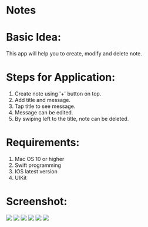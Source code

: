 # Notes

# Basic Idea:

This app will help you to create, modify and delete note. 

# Steps for Application:

1) Create note using '+' button on top.
2) Add title and message.
3) Tap title to see message.
4) Message can be edited.
5) By swiping left to the title, note can be deleted.

# Requirements:

1) Mac OS 10 or higher
2) Swift programming
3) IOS latest version
4) UIKit

# Screenshot:

![](Screenshots/mainView.PNG)
![](Screenshots/createNote.PNG)
![](Screenshots/noteAdded.PNG)
![](Screenshots/readMessage.PNG)
![](Screenshots/messageEdited.PNG)
![](Screenshots/deleteNote.PNG)
















